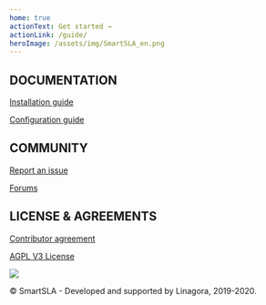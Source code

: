 ```yaml
---
home: true
actionText: Get started →
actionLink: /guide/
heroImage: /assets/img/SmartSLA_en.png
---
```

<div class="features">
  <div class="feature">
    <h2>DOCUMENTATION</h2>
    <p>
    <a href="guide/#installation">Installation guide</a>
    </p>
    <p>
    <a href="guide/#configuration">Configuration guide</a>
    </p>
  </div>
  <div class="feature">
    <h2>COMMUNITY</h2>
    <p>
    <a href="https://github.com/SmartSLA/smartsla-frontend/issues">Report an issue</a>
    </p>
    <p>
    <a href="https://forum.open-paas.org/">Forums</a>
    </p>
  </div>
  <div class="feature">
    <h2>LICENSE & AGREEMENTS</h2>
    <p>
    <a href="assets/SmartSla-CLA-EN.pdf">Contributor agreement</a>
    </p>
    <p>
    <a href="https://github.com/SmartSLA/smartsla-doc/blob/master/LICENSE">AGPL V3 License</a>
    </p>
  </div>
</div>
<div class="footer">
<img src="/assets/img/linagora.png" />
<p>© SmartSLA - Developed and supported by Linagora, 2019-2020.</p>
</div>
